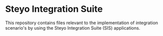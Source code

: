 # Steyo Integration Suite
This repository contains files relevant to the implementation of integration scenario's by using the Steyo Integration Suite (SIS) applications.
